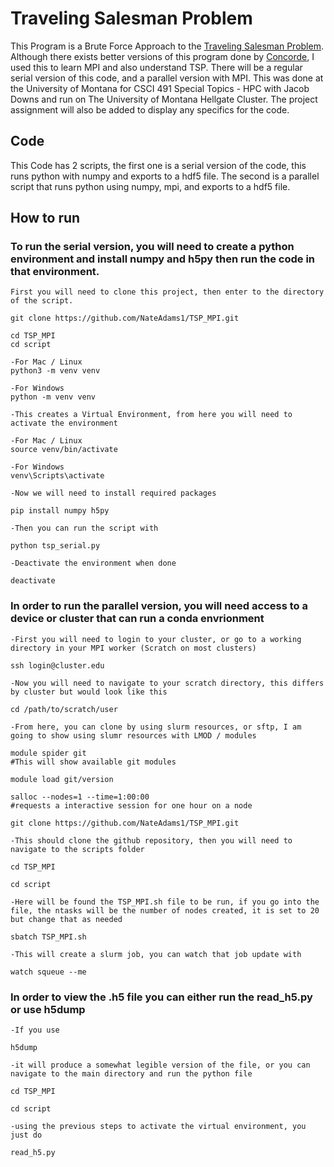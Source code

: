 # Traveling Salesman Problem

This Program is a Brute Force Approach to the [Traveling Salesman Problem](https://en.wikipedia.org/wiki/Travelling_salesman_problem). Although there exists better versions of this program done by [Concorde](https://www.math.uwaterloo.ca/tsp/concorde.html), I used this to learn MPI and also understand TSP. There will be a regular serial version of this code, and a parallel version with MPI. This was done at the University of Montana for CSCI 491 Special Topics - HPC with Jacob Downs and run on The University of Montana Hellgate Cluster. 
The project assignment will also be added to display any specifics for the code.

## Code
This Code has 2 scripts, the first one is a serial version of the code, this runs python with numpy and exports to a hdf5 file. The second is a parallel script that runs python using numpy, mpi, and exports to a hdf5 file.
## How to run
### To run the serial version, you will need to create a python environment and install numpy and h5py then run the code in that environment.

```
First you will need to clone this project, then enter to the directory of the script.

git clone https://github.com/NateAdams1/TSP_MPI.git

cd TSP_MPI
cd script

-For Mac / Linux
python3 -m venv venv

-For Windows
python -m venv venv

-This creates a Virtual Environment, from here you will need to activate the environment

-For Mac / Linux
source venv/bin/activate

-For Windows
venv\Scripts\activate

-Now we will need to install required packages

pip install numpy h5py

-Then you can run the script with

python tsp_serial.py

-Deactivate the environment when done

deactivate 
```

### In order to run the parallel version, you will need access to a device or cluster that can run a conda envrionment

```
-First you will need to login to your cluster, or go to a working directory in your MPI worker (Scratch on most clusters)

ssh login@cluster.edu

-Now you will need to navigate to your scratch directory, this differs by cluster but would look like this

cd /path/to/scratch/user

-From here, you can clone by using slurm resources, or sftp, I am going to show using slumr resources with LMOD / modules

module spider git
#This will show available git modules

module load git/version

salloc --nodes=1 --time=1:00:00
#requests a interactive session for one hour on a node

git clone https://github.com/NateAdams1/TSP_MPI.git

-This should clone the github repository, then you will need to navigate to the scripts folder

cd TSP_MPI

cd script

-Here will be found the TSP_MPI.sh file to be run, if you go into the file, the ntasks will be the number of nodes created, it is set to 20 but change that as needed

sbatch TSP_MPI.sh

-This will create a slurm job, you can watch that job update with

watch squeue --me
```

### In order to view the .h5 file you can either run the read_h5.py or use h5dump

```
-If you use 

h5dump

-it will produce a somewhat legible version of the file, or you can navigate to the main directory and run the python file

cd TSP_MPI

cd script

-using the previous steps to activate the virtual environment, you just do

read_h5.py
```
